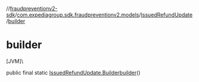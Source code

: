 //[fraudpreventionv2-sdk](../../../index.md)/[com.expediagroup.sdk.fraudpreventionv2.models](../index.md)/[IssuedRefundUpdate](index.md)/[builder](builder.md)

# builder

[JVM]\

public final static [IssuedRefundUpdate.Builder](-builder/index.md)[builder](builder.md)()
